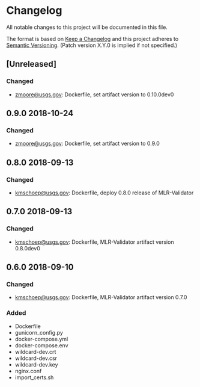 # Changelog
All notable changes to this project will be documented in this file.

The format is based on [Keep a Changelog](http://keepachangelog.com/en/1.0.0/)
and this project adheres to [Semantic Versioning](http://semver.org/spec/v2.0.0.html). (Patch version X.Y.0 is implied if not specified.)

## [Unreleased]
### Changed
- zmoore@usgs.gov: Dockerfile, set artifact version to 0.10.0dev0

## 0.9.0 2018-10-24
### Changed
- zmoore@usgs.gov: Dockerfile, set artifact version to 0.9.0

## 0.8.0 2018-09-13
### Changed
- kmschoep@usgs.gov: Dockerfile, deploy 0.8.0 release of MLR-Validator

## 0.7.0 2018-09-13
### Changed
- kmschoep@usgs.gov: Dockerfile, MLR-Validator artifact version 0.8.0dev0

## 0.6.0 2018-09-10
### Changed
- kmschoep@usgs.gov: Dockerfile, MLR-Validator artifact version 0.7.0

### Added
- Dockerfile
- gunicorn_config.py
- docker-compose.yml
- docker-compose.env
- wildcard-dev.crt
- wildcard-dev.csr
- wildcard-dev.key
- nginx.conf
- import_certs.sh